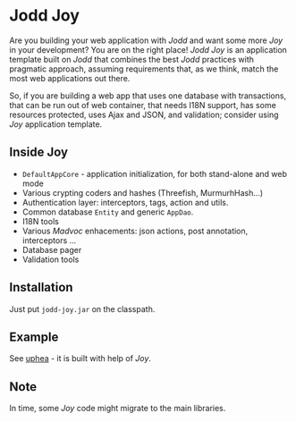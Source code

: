 # Jodd Joy

Are you building your web application with *Jodd* and want some more
*Joy* in your development? You are on the right place! *Jodd* *Joy* is an
application template built on *Jodd* that combines the best *Jodd*
practices with pragmatic approach, assuming requirements that, as we
think, match the most web applications out there.

So, if you are building a web app that uses one database with
transactions, that can be run out of web container, that needs I18N
support, has some resources protected, uses Ajax and JSON, and
validation; consider using *Joy* application template.

## Inside Joy

* `DefaultAppCore` - application initialization, for both stand-alone
  and web mode
* Various crypting coders and hashes (Threefish, MurmurhHash...)
* Authentication layer: interceptors, tags, action and utils.
* Common database `Entity` and generic `AppDao`.
* I18N tools
* Various *Madvoc* enhacements: json actions, post annotation,
  interceptors ...
* Database pager
* Validation tools

## Installation

Just put `jodd-joy.jar` on the classpath.

## Example

See [uphea](/uphea/index.html) - it is built with help of *Joy*.

## Note

In time, some *Joy* code might migrate to the main libraries.


